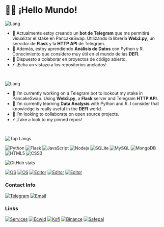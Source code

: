 <!--
**luisgdev/luisgdev** is a ✨ _special_ ✨ repository because its `README.md` (this file) appears on your GitHub profile.

Here are some ideas to get you started:

- 🔭 I’m currently working on ...
- 🌱 I’m currently learning ...
- 👯 I’m looking to collaborate on ...
- 🤔 I’m looking for help with ...
- 💬 Ask me about ...
- 📫 How to reach me: ...
- 😄 Pronouns: ...
- ⚡ Fun fact: ...
-->
# 👋🏽 ¡Hello Mundo!
![Lang](https://img.shields.io/badge/Idioma-Espa%C3%B1ol-blue)
- 🔭 Actualmente estoy creando un **bot de Telegram** que me permitirá visualizar el stake en PancakeSwap. Utilizando la librería **Web3.py**, un servidor de **Flask** y la **HTTP API** de Telegram. 
- 🌱 Además, estoy aprendiendo **Análisis de Datos** con Python y R. Conocimiento que considero muy útil en el mundo de las **DEFI**. 
- 🤝 Dispuesto a colaborar en proyectos de código abierto.
- ⚡ ¡Echa un vistazo a los repositorios anclados!

# 
![Lang](https://img.shields.io/badge/Language-English-blue)
- 🔭 I’m currently working on a Telegram bot to lookout my stake in PancakeSwap. Using **Web3.py**, a **Flask** server and Telegram **HTTP API**.
- 🌱 I’m currently learning **Data Analysis** with Python and R. I consider that knowledge is really useful in the **DEFI** world.
- 🤝 I’m looking to collaborate on open source projects.
- ⚡ ¡Take a look to my pinned repos!

#
![Top Langs](https://github-readme-stats.vercel.app/api/top-langs/?username=luisgdev&layout=compact&theme=dark)

![Python](https://img.shields.io/badge/-Python-grey?style=flat&logo=Python)
![Flask](https://img.shields.io/badge/-Flask-grey?style=flat&logo=flask)
![JavaScript](https://img.shields.io/badge/-JavaScript-grey?style=flat&logo=javascript)
![Nodejs](https://img.shields.io/badge/-Nodejs-grey?style=flat&logo=Node.js)
![SQLite](https://img.shields.io/badge/-Sqlite-grey?style=flat&logo=sqlite)
![MySQL](https://img.shields.io/badge/-MySQL-grey?style=flat&logo=mysql)
![MongoDB](https://img.shields.io/badge/-MongoDB-grey?style=flat&logo=mongodb)
![HTML5](https://img.shields.io/badge/-HTML5-grey?style=flat&logo=html5)
![CSS3](https://img.shields.io/badge/-CSS3-grey?style=flat&logo=css3&logoColor=blue)

![GitHub stats](https://github-readme-stats.vercel.app/api?username=luisgdev&show_icons=true&theme=dark)

[![OS](https://img.shields.io/badge/Windows-OS-informational?style=flat&logo=windows&logoColor=blue)](https://en.wikipedia.org/wiki/Windows)
[![OS](https://img.shields.io/badge/Ubuntu-OS-informational?style=flat&logo=xfce&logoColor=black)](https://en.wikipedia.org/wiki/Linux)
[![Editor](https://img.shields.io/badge/VSCode-Editor-informational?style=flat&logo=visual-studio-code&logoColor=blue)](https://en.wikipedia.org/wiki/Visual_Studio_Code)
[![Editor](https://img.shields.io/badge/Vim-Editor-informational?style=flat&logo=vim&logoColor=green)](https://en.wikipedia.org/wiki/Vim_(text_editor))
[![Editor](https://img.shields.io/badge/Termux-Linux%20for%20Android-informational?style=flat&logo=windowsterminal&logoColor=black)](https://github.com/termux)

### Contact Info
[![Telegram](https://img.shields.io/badge/Telegram-%40luisgve-blue?style=flat&logo=telegram&logoColor=blue)](https://t.me/luisgve)
[![Email](https://img.shields.io/badge/Email-dev%40luisch.com-blue?style=flat&logo=gmail&logoColor=red)](mailto:dev@luisch.com)

### Links
[![Services](https://img.shields.io/badge/%F0%9F%92%BC%20Hire-Me-blue?style=flat)](https://luisch.com/services)
[![Ecwid](https://img.shields.io/badge/%F0%9F%9B%92%20Sell%20on-Ecwid-blue?style=flat)](https://open.ecwid.com/3c9qTM)
[![Kofi](https://img.shields.io/badge/Buy%20me%20a-Coffee-blue?style=flat&logo=kofi)](https://ko-fi.com/luisg)
[![Binance](https://img.shields.io/badge/Trade%20on-Binance-blue?style=flat&logo=binance)](https://accounts.binance.me/es-LA/register?ref=16580223)
[![Safepal](https://img.shields.io/badge/Secure%20your%20Assets-Safepal-blue?style=flat&logo=binance)](https://shop.safepal.io/products/safepal-hardware-wallet-s1-bitcoin-wallet?ref=luisch)
